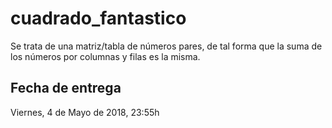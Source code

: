 # cuadrado_fantastico
Se trata de una matriz/tabla de números pares, de tal forma que la suma de los números por columnas y filas es la misma.
## Fecha de entrega
Viernes, 4 de Mayo de 2018, 23:55h
